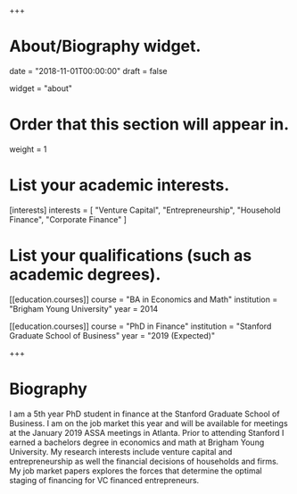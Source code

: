 +++
# About/Biography widget.

date = "2018-11-01T00:00:00"
draft = false

widget = "about"

# Order that this section will appear in.
weight = 1

# List your academic interests.
[interests]
  interests = [
    "Venture Capital",
    "Entrepreneurship",
    "Household Finance",
    "Corporate Finance"
  ]

# List your qualifications (such as academic degrees).
[[education.courses]]
  course = "BA in Economics and Math"
  institution = "Brigham Young University"
  year = 2014

  [[education.courses]]
  course = "PhD in Finance"
  institution = "Stanford Graduate School of Business"
  year = "2019 (Expected)"


+++

# Biography

I am a 5th year PhD student in finance at the Stanford Graduate School of Business. I am on the job market this year and will be available for meetings at the January 2019 ASSA meetings in Atlanta. Prior to attending Stanford I earned a bachelors degree in economics and math at Brigham Young University. My research interests include venture capital and entrepreneurship as well the financial decisions of households and firms. My job market papers explores the forces that determine the optimal staging of financing for VC financed entrepreneurs.

